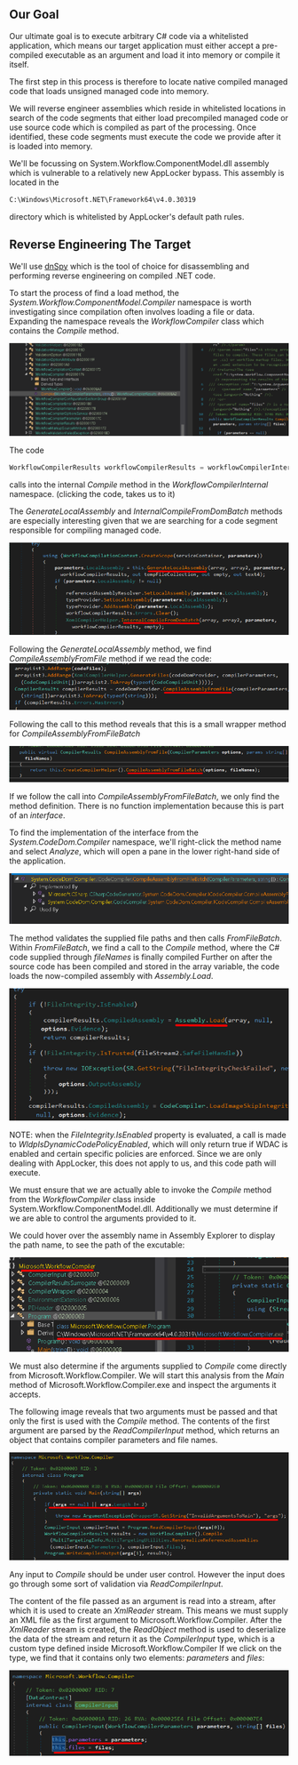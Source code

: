 ## Our Goal
 Our ultimate goal is to execute arbitrary C# code via a whitelisted application, which means our target application must either accept a pre-compiled executable as an argument and load it into memory or compile it itself.

 The first step in this process is therefore to locate native compiled managed code that  loads unsigned managed code into memory.

 We will reverse engineer assemblies which reside in whitelisted locations in search of the code segments that either load precompiled managed code or use source code which is compiled as part of the processing. Once identified, these code segments must execute the code we provide after it is loaded into memory.

 We'll be focussing on System.Workflow.ComponentModel.dll assembly which is vulnerable to a relatively new AppLocker bypass.
 This assembly is located in the 
 ```cmd
 C:\Windows\Microsoft.NET\Framework64\v4.0.30319
 ```
 directory which is whitelisted by AppLocker's default path rules.

 
 ## Reverse Engineering The Target
  
We'll use [dnSpy](https://github.com/dnSpy/dnSpy) which is the tool of choice for disassembling and performing reverse engineering on compiled .NET code.

To start the process of find a load method, the _System.Workflow.ComponentModel.Compiler_ namespace is worth investigating since compilation often involves loading a file or data.
Expanding the namespace reveals the _WorkflowCompiler_ class which contains the _Compile_ method.

![](../../../Screenshots/wkfl-comp-cl.png)

The code
```c#
WorkflowCompilerResults workflowCompilerResults = workflowCompilerInternal.Compile(parameters, files);
```
calls into the internal _Compile_ method in the _WorkflowCompilerInternal_ namespace.
(clicking the code, takes us to it)

The _GenerateLocalAssembly_ and _InternalCompileFromDomBatch_ methods are especially interesting given that we are searching for a code segment responsible for compiling managed code.

![](../../../Screenshots/v-as.png)

Following the _GenerateLocalAssembly_ method, we find _CompileAssemblyFromFile_ method if we read the code:
![](../../../Screenshots/cmasff-dn.png)

 Following the call to this method reveals that this is a small wrapper method for _CompileAssemblyFromFileBatch_
 
 ![](../../../Screenshots/caffb-dn.png)

 If we follow the call into _CompileAssemblyFromFileBatch_, we only find the method definition. There is no function implementation because this is part of an _interface_.

 To find the implementation of the interface from the _System.CodeDom.Compiler_ namespace, we'll right-click the method name and select _Analyze_, which will open a pane in the lower right-hand side of the application.

 ![](../../../Screenshots/caffb-imp.png)

The method validates the supplied file paths and then calls _FromFileBatch_.
Within _FromFileBatch_, we find a call to the _Compile_ method, where the C# code supplied through _fileNames_ is finally compiled
Further on after the source code has been compiled and stored in the array variable, the code loads the now-compiled assembly with _Assembly.Load_.

![](../../../Screenshots/as-l-dn.png)

NOTE: when the _FileIntegrity.IsEnabled_ property is evaluated, a call is made to _WldpIsDynamicCodePolicyEnabled_, which will only return true if WDAC is enabled and certain specific policies are enforced. Since we are only dealing with AppLocker, this does not apply to us, and this code path will execute.

We must ensure that we are actually able to invoke the _Compile_ method from the _WorkflowCompiler_ class inside System.Workflow.ComponentModel.dll. 
Additionally we must determine if we are able to control the arguments provided to it.

We could hover over the assembly name in Assembly Explorer to display the path name, to see the path of the excutable:

![](../../../Screenshots/ms-wf-cmp.png)

We must also determine if the arguments supplied to _Compile_ come directly from Microsoft.Workflow.Compiler.
We will start this analysis from the _Main_ method of Microsoft.Workflow.Compiler.exe and inspect the arguments it accepts.

The following image reveals that two arguments must be passed and that only the first is used with the _Compile_ method. The contents of the first argument are parsed by the _ReadCompilerInput_ method, which returns an object that contains compiler parameters and file names.

![](../../../Screenshots/targ-p.png)

Any input to _Compile_ should be under user control. However the input does go through some sort of validation via _ReadCompilerInput_.

The content of the file passed as an argument is read into a stream, after which it is used to create an _XmlReader_ stream.
This means we must supply an XML file as the first argument to Microsoft.Workflow.Compiler.
After the _XmlReader_ stream is created, the _ReadObject_ method is used to deserialize the data of the stream and return it as the _CompilerInput_ type, which is a custom type defined inside Microsoft.Workflow.Compiler
If we click on the type, we find that it contains only two elements: _parameters_ and _files_:

![](../../../Screenshots/tp-mfcpm.png)